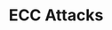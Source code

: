 ---
title: "ECC Attacks"
description: "Repository of known attacks on Elliptic Curve Cryptography (ECC), covering ECDH and ECDSA vulnerabilities, with explanations and examples for educational purposes."
platforms: ["linux", "windows", "macos"]
categories: ["Crypto"]
tags: ["ecc", "cryptography", "ecdsa", "ecdh", "security", "vulnerabilities"]
url: "https://github.com/elikaski/ECC_Attacks"
---